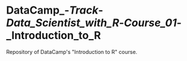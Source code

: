 # DataCamp_-_Track_-_Data_Scientist_with_R_-_Course_01_-_Introduction_to_R
Repository of DataCamp's "Introduction to R" course.
